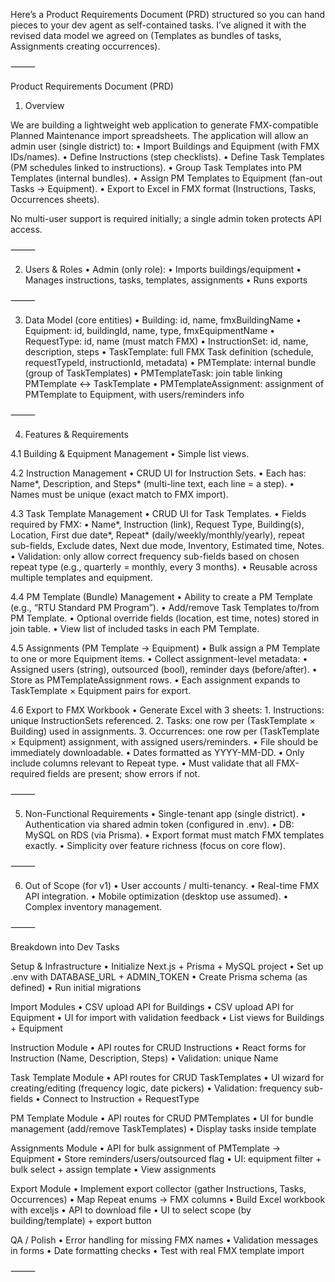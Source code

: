 Here’s a Product Requirements Document (PRD) structured so you can hand pieces to your dev agent as self-contained tasks. I’ve aligned it with the revised data model we agreed on (Templates as bundles of tasks, Assignments creating occurrences).

⸻

Product Requirements Document (PRD)

1. Overview

We are building a lightweight web application to generate FMX-compatible Planned Maintenance import spreadsheets.
The application will allow an admin user (single district) to:
	•	Import Buildings and Equipment (with FMX IDs/names).
	•	Define Instructions (step checklists).
	•	Define Task Templates (PM schedules linked to instructions).
	•	Group Task Templates into PM Templates (internal bundles).
	•	Assign PM Templates to Equipment (fan-out Tasks → Equipment).
	•	Export to Excel in FMX format (Instructions, Tasks, Occurrences sheets).

No multi-user support is required initially; a single admin token protects API access.

⸻

2. Users & Roles
	•	Admin (only role):
	•	Imports buildings/equipment
	•	Manages instructions, tasks, templates, assignments
	•	Runs exports

⸻

3. Data Model (core entities)
	•	Building: id, name, fmxBuildingName
	•	Equipment: id, buildingId, name, type, fmxEquipmentName
	•	RequestType: id, name (must match FMX)
	•	InstructionSet: id, name, description, steps
	•	TaskTemplate: full FMX Task definition (schedule, requestTypeId, instructionId, metadata)
	•	PMTemplate: internal bundle (group of TaskTemplates)
	•	PMTemplateTask: join table linking PMTemplate ↔ TaskTemplate
	•	PMTemplateAssignment: assignment of PMTemplate to Equipment, with users/reminders info

⸻

4. Features & Requirements

4.1 Building & Equipment Management
	•	Simple list views.

4.2 Instruction Management
	•	CRUD UI for Instruction Sets.
	•	Each has: Name*, Description, and Steps* (multi-line text, each line = a step).
	•	Names must be unique (exact match to FMX import).

4.3 Task Template Management
	•	CRUD UI for Task Templates.
	•	Fields required by FMX:
	•	Name*, Instruction (link), Request Type, Building(s), Location, First due date*, Repeat* (daily/weekly/monthly/yearly), repeat sub-fields, Exclude dates, Next due mode, Inventory, Estimated time, Notes.
	•	Validation: only allow correct frequency sub-fields based on chosen repeat type (e.g., quarterly = monthly, every 3 months).
	•	Reusable across multiple templates and equipment.

4.4 PM Template (Bundle) Management
	•	Ability to create a PM Template (e.g., “RTU Standard PM Program”).
	•	Add/remove Task Templates to/from PM Template.
	•	Optional override fields (location, est time, notes) stored in join table.
	•	View list of included tasks in each PM Template.

4.5 Assignments (PM Template → Equipment)
	•	Bulk assign a PM Template to one or more Equipment items.
	•	Collect assignment-level metadata:
	•	Assigned users (string), outsourced (bool), reminder days (before/after).
	•	Store as PMTemplateAssignment rows.
	•	Each assignment expands to TaskTemplate × Equipment pairs for export.

4.6 Export to FMX Workbook
	•	Generate Excel with 3 sheets:
	1.	Instructions: unique InstructionSets referenced.
	2.	Tasks: one row per (TaskTemplate × Building) used in assignments.
	3.	Occurrences: one row per (TaskTemplate × Equipment) assignment, with assigned users/reminders.
	•	File should be immediately downloadable.
	•	Dates formatted as YYYY-MM-DD.
	•	Only include columns relevant to Repeat type.
	•	Must validate that all FMX-required fields are present; show errors if not.

⸻

5. Non-Functional Requirements
	•	Single-tenant app (single district).
	•	Authentication via shared admin token (configured in .env).
	•	DB: MySQL on RDS (via Prisma).
	•	Export format must match FMX templates exactly.
	•	Simplicity over feature richness (focus on core flow).

⸻

6. Out of Scope (for v1)
	•	User accounts / multi-tenancy.
	•	Real-time FMX API integration.
	•	Mobile optimization (desktop use assumed).
	•	Complex inventory management.

⸻

Breakdown into Dev Tasks

Setup & Infrastructure
	•	Initialize Next.js + Prisma + MySQL project
	•	Set up .env with DATABASE_URL + ADMIN_TOKEN
	•	Create Prisma schema (as defined)
	•	Run initial migrations

Import Modules
	•	CSV upload API for Buildings
	•	CSV upload API for Equipment
	•	UI for import with validation feedback
	•	List views for Buildings + Equipment

Instruction Module
	•	API routes for CRUD Instructions
	•	React forms for Instruction (Name, Description, Steps)
	•	Validation: unique Name

Task Template Module
	•	API routes for CRUD TaskTemplates
	•	UI wizard for creating/editing (frequency logic, date pickers)
	•	Validation: frequency sub-fields
	•	Connect to Instruction + RequestType

PM Template Module
	•	API routes for CRUD PMTemplates
	•	UI for bundle management (add/remove TaskTemplates)
	•	Display tasks inside template

Assignments Module
	•	API for bulk assignment of PMTemplate → Equipment
	•	Store reminders/users/outsourced flag
	•	UI: equipment filter + bulk select + assign template
	•	View assignments

Export Module
	•	Implement export collector (gather Instructions, Tasks, Occurrences)
	•	Map Repeat enums → FMX columns
	•	Build Excel workbook with exceljs
	•	API to download file
	•	UI to select scope (by building/template) + export button

QA / Polish
	•	Error handling for missing FMX names
	•	Validation messages in forms
	•	Date formatting checks
	•	Test with real FMX template import

⸻